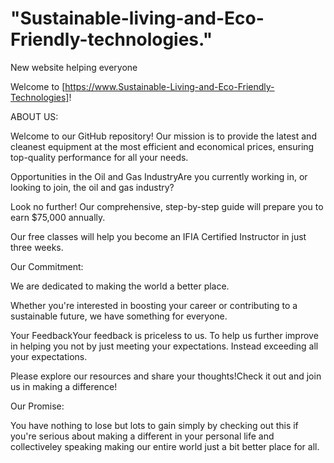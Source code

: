 # "Sustainable-living-and-Eco-Friendly-technologies."

New website helping everyone 

Welcome to [https://www.Sustainable-Living-and-Eco-Friendly-Technologies]!

ABOUT US:

Welcome to our GitHub repository! Our mission is to provide the latest and cleanest equipment at the most efficient and economical prices, ensuring top-quality performance for all your needs.

Opportunities in the Oil and Gas IndustryAre you currently working in, or looking to join, the oil and gas industry? 

Look no further! Our comprehensive, step-by-step guide will prepare you to earn $75,000 annually. 


Our free classes will help you become an IFIA Certified Instructor in just three weeks.

Our Commitment:

We are dedicated to making the world a better place. 

Whether you're interested in boosting your career or contributing to a sustainable future, we have something for everyone.


Your FeedbackYour feedback is priceless to us. To help us further improve in helping you not by just meeting your expectations. Instead exceeding all your expectations.

Please explore our resources and share your thoughts!Check it out and join us in making a difference!

Our Promise:

You have nothing to lose but lots to gain simply by checking out this if you're serious about making a different in your personal life and collectiveley speaking making our entire world just a bit better place for all.